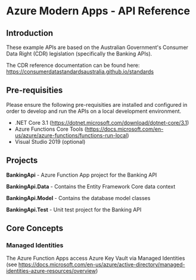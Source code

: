 
# Azure Modern Apps - API Reference

## Introduction

These example APIs are based on the Australian Government's Consumer Data Right (CDR) legislation (specifically the Banking APIs).

The CDR reference documentation can be found here: https://consumerdatastandardsaustralia.github.io/standards

## Pre-requisities

Please ensure the following pre-requisities are installed and configured in order to develop and run the APIs on a local development environment.

* .NET Core 3.1 (https://dotnet.microsoft.com/download/dotnet-core/3.1)
* Azure Functions Core Tools (https://docs.microsoft.com/en-us/azure/azure-functions/functions-run-local)
* Visual Studio 2019 (optional)

## Projects

**BankingApi** - Azure Function App project for the Banking API

**BankingApi.Data** - Contains the Entity Framework Core data context

**BankingApi.Model** - Contains the database model classes

**BankingApi.Test** - Unit test project for the Banking API

## Core Concepts

### Managed Identities

The Azure Function Apps access Azure Key Vault via Managed Identities (see https://docs.microsoft.com/en-us/azure/active-directory/managed-identities-azure-resources/overview)
